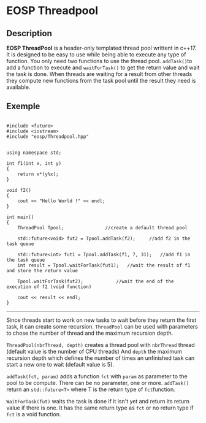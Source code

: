 # EOSP Threadpool

## Description

**EOSP ThreadPool** is a header-only templated thread pool writtent in c++17. It is designed to be easy to use while being able to execute any type of function. You only need two functions to use the thread pool. `addTask()`to add a function to execute and `waitForTask()` to get the return value and wait the task is done.
When threads are waiting for a result from other threads they compute new functions from the task pool until the result they need is available.

## Exemple

~~~~

#include <future>
#include <iostream>
#include "eosp/Threadpool.hpp"


using namespace std;

int f1(int x, int y)
{
    return x*(y%x);
}

void f2()
{
    cout << "Hello World !" << endl;
}

int main()
{
    ThreadPool Tpool;				//create a default thread pool

    std::future<void> fut2 = Tpool.addTask(f2);		//add f2 in the task queue	

    std::future<int> fut1 = Tpool.addTask(f1, 7, 31);	//add f1 in the task queue
    int result = Tpool.waitForTask(fut1);	//wait the result of f1 and store the return value

    Tpool.waitForTask(fut2);			//wait the end of the execution of f2 (void function)

    cout << result << endl;
}
~~~~

* * *

Since threads start to work on new tasks to wait before they return the first task, it can create some recursion. `ThreadPool` can be used with parameters to chose the number of thread and the maximum recursion depth.

`ThreadPool(nbrThread, depth)` creates a thread pool with `nbrThread` thread (default value is the number of CPU threads) And `depth` the maximum recursion depth which defines the number of times an unfinished task can start a new one to wait (default value is 5).

`addTask(fct, param)` adds a function `fct` with `param` as parameter to the pool to be compute. There can be no parameter, one or more. `addTask()` return an `std::future<T>` where T is the return type of `fct`function.

`WaitForTask(fut)` waits the task is done if it isn't yet and return its return value if there is one. It has the same return type as `fct` or no return type if `fct` is a void function.